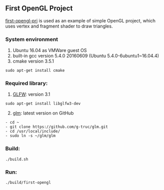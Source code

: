 ## First OpenGL Project

[first-opengl-prj](https://github.com/tobyliu-sw/first-opengl-prj) is used as an example of simple OpenGL project, which uses vertex and fragment shader to draw triangles.

### System environment

1. Ubuntu 16.04 as VMWare guest OS
2. built-in gcc version 5.4.0 20160609 (Ubuntu 5.4.0-6ubuntu1~16.04.4)
3. cmake version 3.5.1 
```
sudo apt-get install cmake
```

### Required library:

1. [GLFW](http://www.glfw.org/): version 3.1
```
sudo apt-get install libglfw3-dev
```
2. [glm](https://github.com/g-truc/glm/): latest version on GitHub
```
- cd ~
- git clone https://github.com/g-truc/glm.git
- cd /usr/local/include/
- sudo ln -s ~/glm/glm
```

### Build:
```
./build.sh
```

### Run:
```
./build/first-opengl
```
